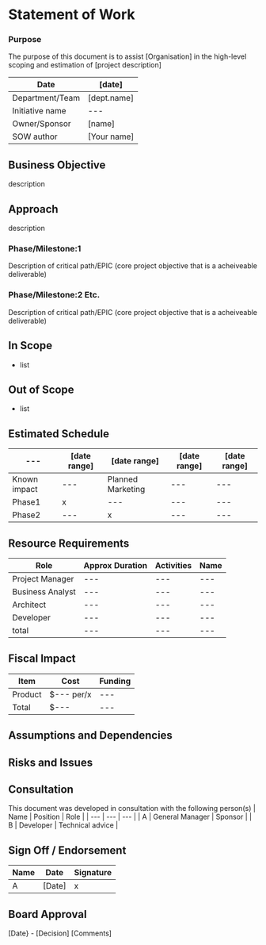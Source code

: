# Statement of Work
### Purpose
The purpose of this document is to assist [Organisation] in the high-level scoping and estimation of [project description]

| Date | [date] |
| --- | --- |
| Department/Team | [dept.name] |
| Initiative name | --- |
| Owner/Sponsor | [name] |
| SOW author | [Your name] |

## Business Objective
description

## Approach
description
### Phase/Milestone:1 
Description of critical path/EPIC (core project objective that is a acheiveable deliverable)
### Phase/Milestone:2 Etc.
Description of critical path/EPIC (core project objective that is a acheiveable deliverable)

## In Scope
* list

## Out of Scope
* list

## Estimated Schedule
| --- | [date range] | [date range] | [date range] | [date range] |
| --- | --- | --- | --- | --- |
| Known impact | --- | Planned Marketing | --- | --- |
| Phase1 | x | --- | --- | --- |
| Phase2 | --- | x | --- | --- |

## Resource Requirements
| Role | Approx Duration | Activities | Name |
| --- | --- | --- | --- |
| Project Manager | --- | --- | --- |
| Business Analyst | --- | --- | --- |
| Architect | --- | --- | --- |
| Developer | --- | --- | --- |
| total | --- | --- | --- |

## Fiscal Impact
| Item | Cost | Funding |
| --- | --- | --- |
| Product | $--- per/x | --- |
| Total | $--- | --- |

## Assumptions and Dependencies

## Risks and Issues

## Consultation
This document was developed in consultation with the following person(s)
| Name | Position | Role |
| --- | --- | --- |
| A | General Manager | Sponsor |
| B | Developer | Technical advice |

## Sign Off / Endorsement
| Name | Date | Signature |
| --- | --- | --- |
| A | [Date] | x |

## Board Approval
[Date} - [Decision]
[Comments]

